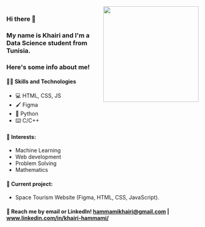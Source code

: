 <img align='right' src='https://user-images.githubusercontent.com/5713670/87202985-820dcb80-c2b6-11ea-9f56-7ec461c497c3.gif' width='250'>
                                                                                                                                  

### Hi there 👋
### My name is Khairi and I'm a Data Science student from Tunisia. 
### Here's some info about me!


#### 👨‍💻 Skills and Technologies
* 💻 HTML, CSS, JS
* 🖌 Figma
* 🐍 Python
* ⌨️ C/C++

#### 🌱 Interests:
* Machine Learning
* Web development
* Problem Solving
* Mathematics

#### 🔭 Current project: 
- Space Tourism Website (Figma, HTML, CSS, JavaScript).

#### 💬 Reach me by email or LinkedIn!  hammamikhairi@gmail.com | www.linkedin.com/in/khairi-hammami/


<!--
Hiiiiiiiiiiiiiiiiiiiiiiiii :)
-->
